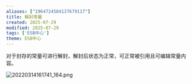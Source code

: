 ```yaml
---
aliases: ["1964724584137679117"]
title: 解封常量
created: 2025-07-29
modified: 2025-07-29
tags: ['ESB中心']
theme: ESB中心
---
```


对于封存的常量可进行解封，解封后状态为正常，可正常被引用且可编辑常量内容。

![](88ad4fe509a0cd405c8ab699000c2953.jpg "20220314161741_164.png")